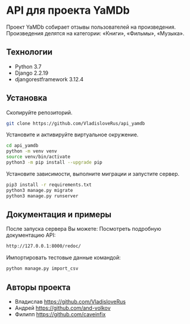 #  API для проекта YaMDb

Проект YaMDb собирает отзывы пользователей на произведения. 
Произведения делятся на категории: «Книги», «Фильмы», «Музыка».

## Технологии
- Python 3.7
- Django 2.2.19
- djangorestframework 3.12.4

## Установка

Скопируйте репозиторий.
```sh
git clone https://github.com/VladisloveRus/api_yamdb
```
Установите и активируйте виртуальное окружение.
```sh
cd api_yamdb
python -m venv venv
source venv/bin/activate
python3 -m pip install --upgrade pip
```
Установите зависимости, выполните миграции и запустите сервер.

```sh
pip3 install -r requirements.txt
python3 manage.py migrate
python3 manage.py runserver
```
## Документация и примеры
После запуска сервера Вы можете:
Посмотреть подробную документацию API:
```sh
http://127.0.0.1:8000/redoc/
```
Импортировать тестовые данные командой:
```sh
python manage.py import_csv
```


## Авторы проекта
- Владислав https://github.com/VladisloveRus
- Андрей https://github.com/and-volkov 
- Филипп https://github.com/caveinfix
